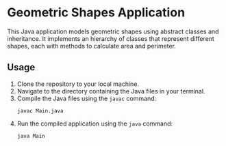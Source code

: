 # Geometric Shapes Application

This Java application models geometric shapes using abstract classes and inheritance. It implements an hierarchy of classes that represent different shapes, each with methods to calculate area and perimeter.

## Usage

1. Clone the repository to your local machine.
2. Navigate to the directory containing the Java files in your terminal.
3. Compile the Java files using the `javac` command:
    ```
    javac Main.java
    ```
4. Run the compiled application using the `java` command:
    ```
    java Main
    ```
